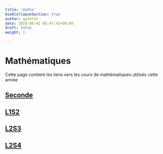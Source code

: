 ```yaml
---
title: 'maths'
bookCollapseSection: true
author: qu3nt1n
date: 2019-08-02 08:47:43+00:00
draft: false
weight: 1

---
```


# Mathématiques

Cette page contient les liens vers les cours de
mathématiques utilisés cette année

## [Seconde](/docs/maths/seconde/)

## [L1S2](/docs/maths/l1s2)

## [L2S3](/docs/maths/l2s3)

## [L2S4](/docs/maths/l2s4)
